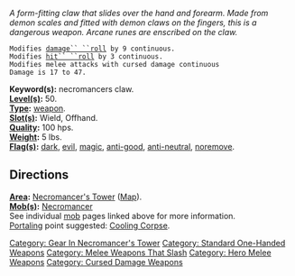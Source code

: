 *A form-fitting claw that slides over the hand and forearm. Made from
demon scales and fitted with demon claws on the fingers, this is a
dangerous weapon. Arcane runes are enscribed on the claw.*

`Modifies `[`damage`` ``roll`](Damage_Roll "wikilink")` by 9 continuous.`  
`Modifies `[`hit`` ``roll`](Hit_Roll "wikilink")` by 3 continuous.`  
`Modifies melee attacks with cursed damage continuous`  
`Damage is 17 to 47.`

**Keyword(s):** necromancers claw.  
**[Level(s)](Object_Level "wikilink"):** 50.  
**[Type](:Category:_Object_Types "wikilink"):**
[weapon](:Category:_Weapons "wikilink").  
**[Slot(s)](Object_Slots "wikilink"):** Wield, Offhand.  
**[Quality](Object_Quality "wikilink"):** 100 hps.  
**[Weight](Object_Weight "wikilink"):** 5 lbs.  
**[Flag(s)](:Category:_Object_Flags "wikilink"):**
[dark](Dark_Flag "wikilink"), [evil](Evil_Flag "wikilink"),
[magic](Magic_Flag "wikilink"), [anti-good](Anti-Good_Flag "wikilink"),
[anti-neutral](Anti-Neutral_Flag "wikilink"),
[noremove](NoRemove_Flag "wikilink").  

## Directions

**[Area](:Category:_Areas "wikilink"):** [Necromancer's
Tower](:Category:_Necromancer's_Tower "wikilink")
([Map](Necromancer's_Tower_Map "wikilink")).  
**[Mob(s)](:Category:_Mobs "wikilink"):**
[Necromancer](Necromancer "wikilink")  
See individual [mob](:Category:_Mobs "wikilink") pages linked above for
more information.  
[Portaling](Portal "wikilink") point suggested: [Cooling
Corpse](Cooling_Corpse "wikilink").  

[Category: Gear In Necromancer's
Tower](Category:_Gear_In_Necromancer's_Tower "wikilink") [Category:
Standard One-Handed
Weapons](Category:_Standard_One-Handed_Weapons "wikilink") [Category:
Melee Weapons That Slash](Category:_Melee_Weapons_That_Slash "wikilink")
[Category: Hero Melee Weapons](Category:_Hero_Melee_Weapons "wikilink")
[Category: Cursed Damage
Weapons](Category:_Cursed_Damage_Weapons "wikilink")
